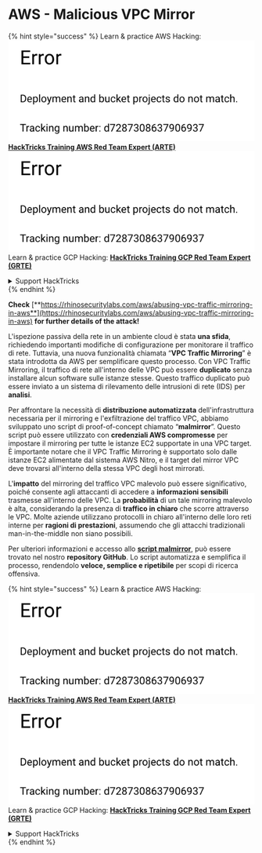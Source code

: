 # AWS - Malicious VPC Mirror

{% hint style="success" %}
Learn & practice AWS Hacking:<img src="../../../../.gitbook/assets/image (1) (1).png" alt="" data-size="line">[**HackTricks Training AWS Red Team Expert (ARTE)**](https://training.hacktricks.xyz/courses/arte)<img src="../../../../.gitbook/assets/image (1) (1).png" alt="" data-size="line">\
Learn & practice GCP Hacking: <img src="../../../../.gitbook/assets/image (2).png" alt="" data-size="line">[**HackTricks Training GCP Red Team Expert (GRTE)**<img src="../../../../.gitbook/assets/image (2).png" alt="" data-size="line">](https://training.hacktricks.xyz/courses/grte)

<details>

<summary>Support HackTricks</summary>

* Check the [**subscription plans**](https://github.com/sponsors/carlospolop)!
* **Join the** 💬 [**Discord group**](https://discord.gg/hRep4RUj7f) or the [**telegram group**](https://t.me/peass) or **follow** us on **Twitter** 🐦 [**@hacktricks\_live**](https://twitter.com/hacktricks\_live)**.**
* **Share hacking tricks by submitting PRs to the** [**HackTricks**](https://github.com/carlospolop/hacktricks) and [**HackTricks Cloud**](https://github.com/carlospolop/hacktricks-cloud) github repos.

</details>
{% endhint %}

**Check** [**https://rhinosecuritylabs.com/aws/abusing-vpc-traffic-mirroring-in-aws**](https://rhinosecuritylabs.com/aws/abusing-vpc-traffic-mirroring-in-aws) **for further details of the attack!**

L'ispezione passiva della rete in un ambiente cloud è stata **una sfida**, richiedendo importanti modifiche di configurazione per monitorare il traffico di rete. Tuttavia, una nuova funzionalità chiamata “**VPC Traffic Mirroring**” è stata introdotta da AWS per semplificare questo processo. Con VPC Traffic Mirroring, il traffico di rete all'interno delle VPC può essere **duplicato** senza installare alcun software sulle istanze stesse. Questo traffico duplicato può essere inviato a un sistema di rilevamento delle intrusioni di rete (IDS) per **analisi**.

Per affrontare la necessità di **distribuzione automatizzata** dell'infrastruttura necessaria per il mirroring e l'exfiltrazione del traffico VPC, abbiamo sviluppato uno script di proof-of-concept chiamato “**malmirror**”. Questo script può essere utilizzato con **credenziali AWS compromesse** per impostare il mirroring per tutte le istanze EC2 supportate in una VPC target. È importante notare che il VPC Traffic Mirroring è supportato solo dalle istanze EC2 alimentate dal sistema AWS Nitro, e il target del mirror VPC deve trovarsi all'interno della stessa VPC degli host mirrorati.

L'**impatto** del mirroring del traffico VPC malevolo può essere significativo, poiché consente agli attaccanti di accedere a **informazioni sensibili** trasmesse all'interno delle VPC. La **probabilità** di un tale mirroring malevolo è alta, considerando la presenza di **traffico in chiaro** che scorre attraverso le VPC. Molte aziende utilizzano protocolli in chiaro all'interno delle loro reti interne per **ragioni di prestazioni**, assumendo che gli attacchi tradizionali man-in-the-middle non siano possibili.

Per ulteriori informazioni e accesso allo [**script malmirror**](https://github.com/RhinoSecurityLabs/Cloud-Security-Research/tree/master/AWS/malmirror), può essere trovato nel nostro **repository GitHub**. Lo script automatizza e semplifica il processo, rendendolo **veloce, semplice e ripetibile** per scopi di ricerca offensiva.

{% hint style="success" %}
Learn & practice AWS Hacking:<img src="../../../../.gitbook/assets/image (1) (1).png" alt="" data-size="line">[**HackTricks Training AWS Red Team Expert (ARTE)**](https://training.hacktricks.xyz/courses/arte)<img src="../../../../.gitbook/assets/image (1) (1).png" alt="" data-size="line">\
Learn & practice GCP Hacking: <img src="../../../../.gitbook/assets/image (2).png" alt="" data-size="line">[**HackTricks Training GCP Red Team Expert (GRTE)**<img src="../../../../.gitbook/assets/image (2).png" alt="" data-size="line">](https://training.hacktricks.xyz/courses/grte)

<details>

<summary>Support HackTricks</summary>

* Check the [**subscription plans**](https://github.com/sponsors/carlospolop)!
* **Join the** 💬 [**Discord group**](https://discord.gg/hRep4RUj7f) or the [**telegram group**](https://t.me/peass) or **follow** us on **Twitter** 🐦 [**@hacktricks\_live**](https://twitter.com/hacktricks\_live)**.**
* **Share hacking tricks by submitting PRs to the** [**HackTricks**](https://github.com/carlospolop/hacktricks) and [**HackTricks Cloud**](https://github.com/carlospolop/hacktricks-cloud) github repos.

</details>
{% endhint %}
